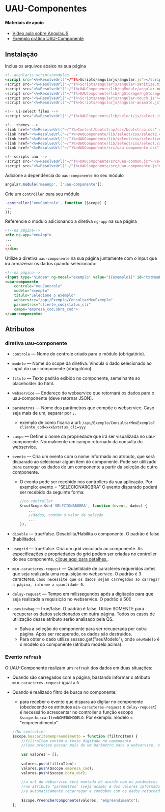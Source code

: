 # UAU-Componentes

#### Materiais de apoio

-  [Vídeo aula sobre AngularJS](https://www.youtube.com/watch?v=_y7rKxqPoyg&list=PLQCmSnNFVYnTD5p2fR4EXmtlR6jQJMbPb)
-  [Exemplo prático UAU-Componente](http://globaltec.uau.com.br/sites/Globaltec/)

## Instalação

Inclua os arquivos abaixo na sua página
```html
<!--angularjs scripts/modules -->
<script src="<%=ResolveUrl("~/")%>Scripts/angularjs/angular.js"></script>
<script src="<%=ResolveUrl("~/")%>Scripts/angularjs/angular-sanitize.min.js"></script>
<script src="<%=ResolveUrl("~/")%>UAUComponente/lib/ngModule/angular.ng-modules.js"></script>
<script src="<%=ResolveUrl("~/")%>UAUComponente/lib/ngStorage/ngStorage.min.js"></script>
<script src="<%=ResolveUrl("~/")%>Scripts/angularjs/angular-touch.js"></script>
<script src="<%=ResolveUrl("~/")%>Scripts/angularjs/angular-animate.js"></script>    

<!-- ui-select files -->
<script src="<%=ResolveUrl("~/")%>UAUComponente/lib/select/js/select.js"></script>

<!-- themes -->
<link href="<%=ResolveUrl("~/")%>Content/bootstrap/css/bootstrap.css" rel="stylesheet" />
<link href="<%=ResolveUrl("~/")%>UAUComponente/lib/select/css/select2.css" rel="stylesheet" />
<link href="<%=ResolveUrl("~/")%>UAUComponente/lib/select/css/selectize.default.css" rel="stylesheet" />
<link href="<%=ResolveUrl("~/")%>UAUComponente/lib/select/css/select.css" rel="stylesheet" />
<link href="<%=ResolveUrl("~/")%>UAUComponente/src/uau-componente.css" rel="stylesheet" />

<!--scripts uau -->
<script src="<%=ResolveUrl("~/")%>UAUComponente/src/uau-common.js"></script>
<script src="<%=ResolveUrl("~/")%>UAUComponente/src/uau-componente.js"></script>
```

Adicione a dependência do `uau-componente` no seu módulo
```javascript
angular.module('meuApp', ['uau-componente']);
```

Crie um `controller` para seu módulo
```javascript
.controller('meuControle', function ($scope) {
...
});
```

Referencie o módulo adicionando a diretiva `ng-app` na sua página
```html
<!--na página-->
<div ng-app="meuApp">
...
...
</div>
```

Utilize a diretiva `uau-componente` na sua página juntamente com o input que irá armazenar os dados quando selecionado:

```html
<!--na página-->
<input type="hidden" ng-model="exemplo" value="{{exemplo}}" id="txtMeuExemplo" runat="server" />
<uau-componente 
	controle="meuControle"
	modelo="exemplo"
	titulo="Selecione o exemplo"
	webservice="/api/Exemplo/ConsultarMeuExemplo"
	parametros="cliente_cod;status_cli"
	campo="empresa_cod;obra_cod">
</uau-componente>
```

## Atributos
### diretiva uau-componente
* `controle` — Nome do controle criado para o módulo (obrigatório).
* `modelo` — Nome do scope da diretiva. Vincula o dado selecionado ao input do uau-componente (obrigatório).
* `titulo` — Texto padrão exibido no componente, semelhante ao placeholder do html.
* `webservice` — Endereço do webservice que retornará os dados para o uau-componente  (deve retornar JSON).
* `parametros` — Nome dos parâmetros que compõe o webservice. Caso seja mais de um, separar por `;`.
	* exemplo de como ficaria a url: `/api/Exemplo/ConsultarMeuExemplo?cliente_cod=xxx&status_cli=yyy`
* `campo` — Define o nome da propriedade que irá ser visualizada no uau-componente. Normalmente um campo retornado da consulta do webservice.
* `evento` — Cria um evento com o nome informado no atributo, que será disparado ao selecionar algum item do componente. Pode ser utilizado para carregar os dados de um componente a partir da seleção de outro componente.
	* O evento pode ser recebido nos controllers da sua aplicação. Por exemplo: evento = "SELECIONAROBRA"
		O evento disparado poderá ser recebido da seguinte forma:
		
		```javascript
		//no controller
		$rootScope.$on('SELECIONAROBRA', function (event, dados) {
			...
			//dados, contém o valor da seleção
			...
		});
		```
		
* `disable` — true/false. Desabilita/Habilita o componente. O padrão é false (habilitado).
* `usegrid` — true/false. Cria um grid vinculado ao componente. As especificações e propriedades do grid podem ser criadas no controller do seu componente, [clique aqui para detalhes.](https://github.com/angular-ui/ui-grid/wiki).
* `min-caracteres-request` — Quantidade de caracteres requeridos antes que seja realizada uma requisição no webservice. O padrão é 3 caracteres. `Caso necessite que os dados sejam carregados ao carregar a página, informe a quantidade 0`.
* `delay-request` — Tempo em milissegundos após a digitação para que seja realizada a requisição no webservice. O padrão é 500
* `useviewbag` — true/false. O padrão é false. Utilize SOMENTE para recuperar os dados selecionados em outra página. Todos os casos de utilização desse atributo serão analisado pela QS.
	* Salva a seleção do componente para ser recuperada por outra página. Após ser recuperado, os dados são destruídos.
	* Para obter o dado utilize sessao.get("seuModelo"), onde `seuModelo` é o modelo do componente (atributo modelo acima).

### Evento `refresh`

O UAU-Componente realizam um `refresh` dos dados em duas situações:
* Quando são carregados com a página, bastando informar o atributo `min-caracteres-request` igual a `0`
* Quando é realizado filtro de busca no componente:
	* para receber o evento que dispara ao digitar no componente (obedecendo os atributos `min-caracteres-request` e `delay-request`) é necessário acrescentar no controller a função escopo `$scope.buscarItemNOMEDOMODELO`. Por exemplo: modelo = "empreendimento"
	
	```javascript
	//No controller
	$scope.buscarItemempreendimento = function (filtroItem) {
		//filtroItem contém o texto digitado no componente
		//Caso precise passar mais de um parâmetro para o webservice, os mesmos devem ser adicionados em um array.
		
		var valores = [];
		
		valores.push(filtroItem);		 
		valores.push($scope.empresa_cod);
		valores.push($scope.obra_obr);
		
		//a url do webservice será montada de acordo com os parâmetros informados
		//no atributo "parametros" (veja acima) e dos valores informados no array "valores"
		//e automaticamente recarregar a combobox com os dados retornados da consulta
		
		$scope.PreencherComponente(valores, "empreendimento");
	};
	```
	
